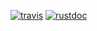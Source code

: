 [![travis][travis-badge]][travis-url]
[![rustdoc][rustdoc-badge]][rustdoc-url]

[travis-badge]: https://img.shields.io/travis/edef1c/libvalgrind/master.svg?style=flat-square
[travis-url]: https://travis-ci.org/edef1c/libvalgrind
[rustdoc-badge]: https://img.shields.io/badge/docs-rustdoc-brightgreen.svg?style=flat-square
[rustdoc-url]: https://edef1c.github.io/libvalgrind

